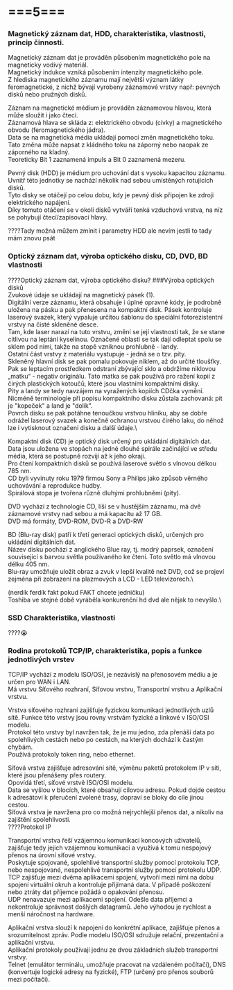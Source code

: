 # ===5===
### Magnetický záznam dat, HDD, charakteristika, vlastnosti, princip činnosti.
Magnetický záznam dat je prováděn působením magnetického pole na magneticky vodivý materiál.\
Magnetický indukce vzniká působením intenzity magnetického pole.\
Z hlediska magnetického záznamu mají největší význam látky feromagnetické, z nichž bývají vyrobeny záznamové vrstvy např: pevných disků nebo pružných disků.

Záznam na magnetické médium je prováděn záznamovou hlavou, která může sloužit i jako čtecí.\
Záznamová hlava se skláda z: elektrického obvodu (cívky) a magnetického obvodu (feromagnetického jádra).\
Data se na magnetická média ukládají pomocí změn magnetického toku.\
Tato změna může napsat z kládného toku na záporný nebo naopak ze záporného na kladný.\
Teoreticky Bit 1 zaznamená impuls a Bit 0 zaznamená mezeru.

Pevný disk (HDD) je médium pro uchování dat s vysoku kapacitou záznamu.\
Uvnitř této jednotky se nachází několik nad sebou umístěných rotujících disků.\
Tyto disky se otáčejí po celou dobu, kdy je pevný disk připojen ke zdroji elektrického napájení.\
Díky tomuto otáčení se v okolí disků vytváří tenká vzduchová vrstva, na níz se pohybují čtecí/zapisovací hlavy.

????Tady možná můžem zmínit i parametry HDD ale nevím jestli to tady mám znovu psát

### Optický záznam dat, výroba optického disku, CD, DVD, BD vlastnosti
????Optický záznam dat, výroba optického disku?
###Výroba optických disků\
Zvukové údaje se ukládají na magnetický pásek (1).\
Digitální verze záznamu, která obsahuje i úplné opravné kódy, je podrobně uložena na pásku a pak přenesena na kompaktní disk. Pásek kontroluje laserový svazek, který vypaluje určitou šablonu do speciální fotorezistentní vrstvy na čisté skleněné desce.\
Tam, kde laser narazí na tuto vrstvu, změní se její vlastnosti tak, že se stane citlivou na leptání kyselinou. Označené oblasti se tak dají odleptat spolu se sklem pod nimi, takže na stopě vzniknou prohlubně - landy.\
Ostatní část vrstvy z materiálu vystupuje - jedná se o tzv. pity.\
Skleněný hlavní disk se pak pomalu pokovuje niklem, až do určité tloušťky.\
Pak se leptacím prostředkem odstraní zbývající sklo a obdržíme niklovou „matku“ - negativ originálu. Tato matka se pak používá pro ražení kopií z čirých plastických kotoučů, které jsou vlastními kompaktními disky.\
Pity a landy se tedy navzájem na vyražených kopiích CDčka vymění. Nicméně terminologie při popisu kompaktního disku zůstala zachovaná: pit je "kopeček" a land je "dolík".\
Povrch disku se pak potáhne tenoučkou vrstvou hliníku, aby se dobře odrážel laserový svazek a konečně ochranou vrstvou čirého laku, do něhož lze i vytisknout označení disku a další údaje.\

Kompaktní disk (CD) je optický disk určený pro ukládání digitálních dat.\
Data jsou uložena ve stopách na jedné dlouhé spirále začinájící ve středu média, která se postupně rozvijí až k jeho okraji.\
Pro čtení kompaktních disků se používá laserové světlo s vlnovou délkou 785 nm.\
CD byli vyvinuty roku 1979 firmou Sony a Philips jako způsob věrného uchovávání a reprodukce hudby.\
Spirálová stopa je tvořena různě dluhými prohlubněmi (pity).

DVD vychází z technologie CD, líší se v hustějším záznamu, má dvě záznamové vrstvy nad sebou a má kapacitu až 17 GB.\
DVD má formáty, DVD-ROM, DVD-R a DVD-RW

BD (Blu-ray disk) patří k třetí generaci optických disků, určených pro ukládání digitálních dat.\
Název disku pochází z anglického Blue ray, tj. modrý paprsek, označení související s barvou světla používaného ke čtení. Toto světlo má vlnovou délku 405 nm.\
Blu-ray umožňuje uložit obraz a zvuk v lepší kvalitě než DVD, což se projeví zejména při zobrazení na plazmových a LCD - LED televizorech.\

(nerdík ferdík fakt pokud FAKT chcete jedničku)\
Toshiba ve stejné době vyráběla konkurenční hd dvd ale nějak to nevyšlo.\

### SSD Charakteristika, vlastnosti
????😭

### Rodina protokolů TCP/IP, charakteristika, popis a funkce jednotlivých vrstev
TCP/IP vychází z modelu ISO/OSI, je nezávislý na přenosovém médiu a je určen pro WAN i LAN.\
Má vrstvu Síťového rozhraní, Síťovou vrstvu, Transportní vrstvu a Aplikační vrstvu.

Vrstva síťového rozhraní zajišťuje fyzickou komunikaci jednotlivých uzlů sítě. Funkce této vrstvy jsou rovny vrstvám fyzické a linkové v ISO/OSI modelu.\
Protokol této vrstvy byl navržen tak, že je mu jedno, zda přenáší data po spolehlivých cestách nebo po cestách, na kterých dochází k častým chybám.\
Používá protokoly token ring, nebo ethernet.

Síťová vrstva zajišťuje adresování sítě, výměnu paketů protokolem IP v síti, které jsou přenášeny přes routery.\
Opovídá třetí, síťové vrstvě ISO/OSI modelu.\
Data se vyšlou v blocích, které obsahují cílovou adresu. Pokud dojde cestou k adresátovi k přeručení zvolené trasy, dopraví se bloky do cíle jinou cestou.\
Síťová vrstva je navržena pro co možná nejrychlejší přenos dat, a nikoliv na zajištění spolehlivosti.\
????Protokol IP

Transportní vrstva řeší vzájemnou komunikaci koncových uživatelů, zajišťuje tedy jejich vzájemnou komunikaci a využívá k tomu nespojový přenos na úrovní síťové vrstvy.\
Poskytuje spojované, spolehlivé transportní služby pomocí protokolu TCP, nebo nespojované, nespolehlivé transportní služby pomocí protokolu UDP.\
TCP zajišťuje mezi dvěma aplikacemi spojení, vytvoří mezi nimi na dobu spojení virtuální okruh a kontroluje přijímaná data. V případě poškození nebo ztráty dat příjemce požádá o opakování přenosu.\
UDP nenavazuje mezi aplikacemi spojení. Odešle data příjemci a nekontroluje správnost došlých datagramů. Jeho výhodou je rychlost a menší náročnost na hardware.

Aplikační vrstva slouží k napojení do konkrétní aplikace, zajišťuje přenos a srozumitelnost zpráv. Podle modelu ISO/OSI sdružuje relační, prezentační a aplikační vrstvu.\
Aplikační protokoly používají jednu ze dvou základních služeb transportní vrstvy.\
Telnet (emulátor terminálu, umožňuje pracovat na vzdáleném počítači), DNS (konvertuje logické adresy na fyzické), FTP (určený pro přenos souborů mezi počítači).
